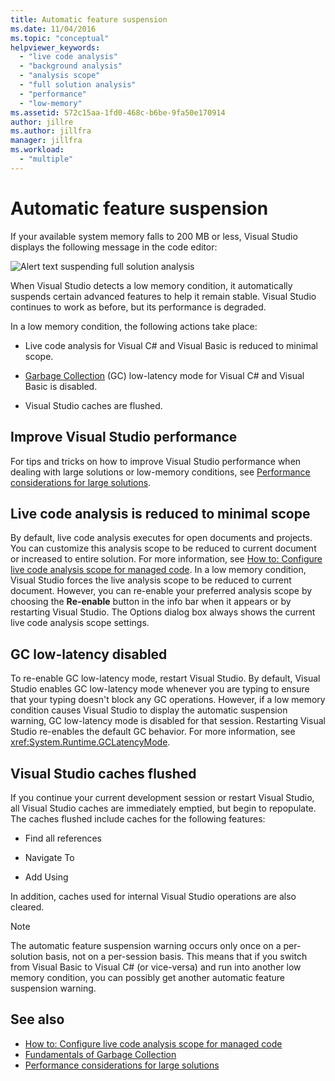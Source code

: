 ```yaml
---
title: Automatic feature suspension
ms.date: 11/04/2016
ms.topic: "conceptual"
helpviewer_keywords:
  - "live code analysis"
  - "background analysis"
  - "analysis scope"
  - "full solution analysis"
  - "performance"
  - "low-memory"
ms.assetid: 572c15aa-1fd0-468c-b6be-9fa50e170914
author: jillre
ms.author: jillfra
manager: jillfra
ms.workload:
  - "multiple"
---
```

# Automatic feature suspension

If your available system memory falls to 200 MB or less, Visual Studio displays the following message in the code editor:

![Alert text suspending full solution analysis](../code-quality/media/fsa_alert.png)

When Visual Studio detects a low memory condition, it automatically suspends certain advanced features to help it remain stable. Visual Studio continues to work as before, but its performance is degraded.

In a low memory condition, the following actions take place:

- Live code analysis for Visual C# and Visual Basic is reduced to minimal scope.

- [Garbage Collection](/dotnet/standard/garbage-collection/index) (GC) low-latency mode for Visual C# and Visual Basic is disabled.

- Visual Studio caches are flushed.

## Improve Visual Studio performance

For tips and tricks on how to improve Visual Studio performance when dealing with large solutions or low-memory conditions, see [Performance considerations for large solutions](https://github.com/dotnet/roslyn/wiki/Performance-considerations-for-large-solutions).

## Live code analysis is reduced to minimal scope

By default, live code analysis executes for open documents and projects. You can customize this analysis scope to be reduced to current document or increased to entire solution. For more information, see [How to: Configure live code analysis scope for managed code](./configure-live-code-analysis-scope-managed-code.md). In a low memory condition, Visual Studio forces the live analysis scope to be reduced to current document. However, you can re-enable your preferred analysis scope by choosing the **Re-enable** button in the info bar when it appears or by restarting Visual Studio. The Options dialog box always shows the current live code analysis scope settings.

## GC low-latency disabled

To re-enable GC low-latency mode, restart Visual Studio. By default, Visual Studio enables GC  low-latency mode whenever you are typing to ensure that your typing doesn't block any GC operations. However, if a low memory condition causes Visual Studio to display the automatic suspension warning, GC low-latency mode is disabled for that session. Restarting Visual Studio re-enables the default GC behavior. For more information, see <xref:System.Runtime.GCLatencyMode>.

## Visual Studio caches flushed

If you continue your current development session or restart Visual Studio, all Visual Studio caches are immediately emptied, but begin to repopulate. The caches flushed include caches for the following features:

- Find all references

- Navigate To

- Add Using

In addition, caches used for internal Visual Studio operations are also cleared.

> [!NOTE]
> The automatic feature suspension warning occurs only once on a per-solution basis, not on a per-session basis. This means that if you switch from Visual Basic to Visual C# (or vice-versa) and run into another low memory condition, you can possibly get another automatic feature suspension warning.

## See also

- [How to: Configure live code analysis scope for managed code](./configure-live-code-analysis-scope-managed-code.md)
- [Fundamentals of Garbage Collection](/dotnet/standard/garbage-collection/fundamentals)
- [Performance considerations for large solutions](https://github.com/dotnet/roslyn/wiki/Performance-considerations-for-large-solutions)
